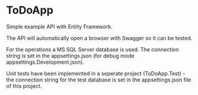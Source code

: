 # ToDoApp

Simple example API with Entity Framework.

The API will automatically open a browser with Swagger so it can be tested. 

For the operations a MS SQL Server database is used. The connection string is set in the appsettings.json (for debug mode appsettings.Development.json).

Unit tests have been implemented in a seperate project (ToDoApp.Test) - the connection string for the test database is set in the appsettings.json file of this project. 